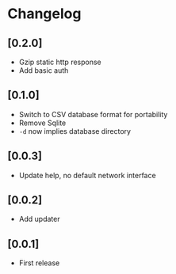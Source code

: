 # Changelog

## [0.2.0]

- Gzip static http response
- Add basic auth


## [0.1.0]

- Switch to CSV database format for portability
- Remove Sqlite
- `-d` now implies database directory


## [0.0.3]

- Update help, no default network interface


## [0.0.2]

- Add updater


## [0.0.1]

- First release
